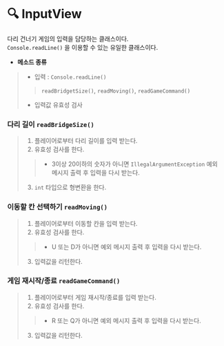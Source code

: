 # 🔍 InputView

다리 건너기 게임의 입력을 담당하는 클래스이다.  
`Console.readLine()` 을 이용할 수 있는 유일한 클래스이다.

* __메소드 종류__

> * 입력 : `Console.readLine()`
> > `readBridgetSize()`, `readMoving()`, `readGameCommand()`
>
> * 입력값 유효성 검사

### 다리 길이 `readBridgeSize()`

> 1. 플레이어로부터 다리 길이를 입력 받는다.
> 2. 유효성 검사를 한다.
> > * 3이상 20이하의 숫자가 아니면 `IllegalArgumentException` 예외 메시지 출력 후 입력을 다시 받는다.
>
> 3. `int` 타입으로 형변환을 한다.

### 이동할 칸 선택하기 `readMoving()`

> 1. 플레이어로부터 이동할 칸을 입력 받는다.
> 2. 유효성 검사를 한다.
> > * U 또는 D가 아니면 예외 메시지 출력 후 입력을 다시 받는다.
>
> 3. 입력값을 리턴한다.

### 게임 재시작/종료 `readGameCommand()`

> 1. 플레이어로부터 게임 재시작/종료를 입력 받는다.
> 2. 유효성 검사를 한다.
> > * R 또는 Q가 아니면 예외 메시지 출력 후 입력을 다시 받는다.
>
> 3. 입력값을 리턴한다.